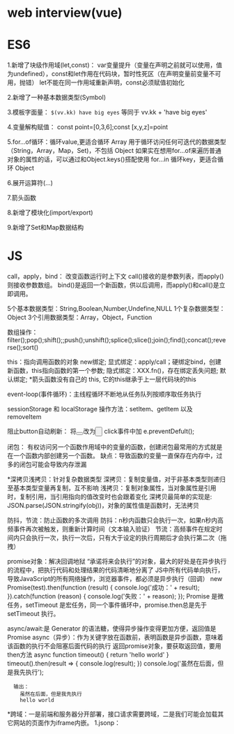 # web interview(vue)

# ES6
  1.新增了块级作用域(let,const)：
    var变量提升（变量在声明之前就可以使用，值为undefined），const和let作用在代码块，暂时性死区（在声明变量前变量不可用，抛错）
    let不能在同一作用域重新声明，const必须赋值初始化

  2.新增了一种基本数据类型(Symbol)
  
  3.模板字面量：
    `$(vv.kk) have big eyes` 等同于  vv.kk + 'have big eyes'

  4.变量解构赋值：
    const point=[0,3,6];const [x,y,z]=point

  5.for...of循环：循环value,更适合循环 Array
    用于循环访问任何可迭代的数据类型（String，Array，Map，Set)，不包括 Object
    如果实在想用for...of来遍历普通对象的属性的话，可以通过和Object.keys()搭配使用
    for...in 循环key，更适合循环 Object

  6.展开运算符(...)

  7.箭头函数

  8.新增了模块化(import/export)
  
  9.新增了Set和Map数据结构


# JS
  call，apply，bind：
    改变函数运行时上下文
    call()接收的是参数列表，而apply()则接收参数数组。
    bind()是返回一个新函数，供以后调用，而apply()和call()是立即调用。
    
  5个基本数据类型：String,Boolean,Number,Undefine,NULL
  1个复杂数据类型：Object
  3个引用数据类型：Array，Object，Function
  
  数组操作：filter();pop();shift();;push();unshift();splice();slice();join();find();concat();reverse();sort()
  
  this：指向调用函数的对象
    new绑定;
    显式绑定：apply/call；硬绑定bind，创建新函数，this指向函数的第一个参数;
    隐式绑定：XXX.fn()，存在绑定丢失问题;
    默认绑定;
    *箭头函数没有自己的 this, 它的this继承于上一层代码块的this
    
  event-loop(事件循环)：主线程循环不断地从任务队列按顺序取任务执行
  
  sessionStorage 和 localStorage 操作方法：setItem、getItem 以及 removeItem
  
  阻止button自动刷新：
    将<button></button>改为<input type="button">
    click事件中加 e.preventDefult();
    
  闭包：
    有权访问另一个函数作用域中的变量的函数，创建闭包最常用的方式就是在一个函数内部创建另一个函数。
    缺点：导致函数的变量一直保存在内存中，过多的闭包可能会导致内存泄漏
    
  *深拷贝浅拷贝：针对复杂数据类型
    深拷贝：复制变量值，对于非基本类型则递归至基本类型变量再复制，互不影响
    浅拷贝：复制对象属性，当对象属性是引用时，复制引用，当引用指向的值改变时也会跟着变化
    深拷贝最简单的实现是: JSON.parse(JSON.stringify(obj))，对象的属性值是函数时，无法拷贝
    
  防抖，节流：防止函数的多次调用
    防抖：n秒内函数只会执行一次，如果n秒内高频事件再次被触发，则重新计算时间（文本输入验证）
    节流：高频事件在规定时间内只会执行一次，执行一次后，只有大于设定的执行周期后才会执行第二次（拖拽）
    
  promise对象：解决回调地狱
    “承诺将来会执行”的对象，最大的好处是在异步执行的流程中，把执行代码和处理结果的代码清晰地分离了
    JS中所有代码单向执行，导致JavaScript的所有网络操作，浏览器事件，都必须是异步执行（回调）
      new Promise(test).then(function (result) {
          console.log('成功：' + result);
      }).catch(function (reason) {
          console.log('失败：' + reason);
      });
  Promise 是微任务，setTimeout 是宏任务，同一个事件循环中，promise.then总是先于 setTimeout 执行。
  
  async/await:是 Generator 的语法糖，使得异步操作变得更加方便，返回值是Promise
    async（异步）：作为关键字放在函数前，表明函数是异步函数，意味着该函数的执行不会阻塞后面代码的执行
      返回promise对象，要获取返回值，要用then方法
        async function timeout() {
          return 'hello world'
      }
      timeout().then(result => {
          console.log(result);
      })
      console.log('虽然在后面，但是我先执行');
      
      输出：
        虽然在后面，但是我先执行
        hello world
        
  *跨域：一是前端和服务器分开部署，接口请求需要跨域，二是我们可能会加载其它网站的页面作为iframe内嵌。
    1.jsonp： <script> 标签的 src 属性不会被同源策略所约，只支持get请求
    2.cors：服务器设置的Access-Control-Allow-Origin Header和请求来源匹配
    3.nginx反向代理
    4.WebSocket
    5.window.postMessage方法，允许跨窗口通信，不论这两个窗口是否同源。
  
  继承：主要是由原型链实现的
    1.prototype
    2.借用构造函数（call，apply）
    3.组合继承
    4.原型式继承　　
    5.寄生式继承
    6.寄生组合式继承
    
  柯里化（currying）：局部套用，只传递给函数一部分参数来调用它，让它返回一个函数去处理剩下的参数。
    bind的实现机制就是currying
    好处：1.参数复用，调用方便
         2.提前确认
         3.延迟运行
         
  Array.prototype.slice.call()方法：能够将一个具有length属性的对象转换为数组
  
  iframe缺点：1.会产生很多页面，不容易管理。
             2.代码复杂，不利于搜索引擎优化
             3.很多的移动设备（PDA 手机）无法完全显示框架，设备兼容性差
             4.增加服务器的http请求

  判断数组的方法：
    1.typeof(arr)：除了 array 和 null 判断为 object 外，其他的都可以正常判断
    2.arr instanceof Array：检测对象的原型链是否指向构造函数的 prototype 对象（面向对象）
    3.arr.constructor === Array：利用对象的 constructor 属性
    4.Object.prototype.toString.call(o) === '[object Array]'：取得对象的一个内部属性[[Class]]，再配合call，我们可以取得任何对象的内部属性
    5.Array.isArray(arr) ：IE8之前的版本不支持
    
  函数声明会覆盖变量声明，但不会覆盖变量赋值。
  setTimeout 的第一个参数使用字符串而非函数的话，会引发内存泄漏。
  innerHTML：从对象的起始位置到终止位置的全部内容,包括Html标签。
  innerText：从起始位置到终止位置的内容, 但它去除Html标签。
  $.map和$.each：map()操作数组和对象，返回新数组；each()操作 jquery 对象返回原来的数组
  
  ajax的流程：
    1)客户端产生js的事件
    2)创建XMLHttpRequest对象
    3)对XMLHttpRequest进行配置
    4)通过AJAX引擎发送异步请求
    5)服务器端接收请求并且处理请求，返回html或者xml内容
    6)XML调用一个callback()处理响应回来的内容
    7)页面局部刷新

  构造函数：
    是一种特殊的方法、主要用来创建对象时初始化对象，总与new运算符一起使用，创建对象的语句中构造函数的函数名必须与类名完全相同。
与普通函数相比只能由new关键字调用，构造函数是类的标示
  
  sessionStorage和localstroage与cookie：
  1.cookie在浏览器和服务器间来回传递，另外两个只存在本地；
  2.cookie不能超过4k，另两个5M；
  3.cookie有效期是设置时间，sessionStorage是浏览器关闭时，localStorage是始终有效；
  4.localStorage 和 cookie 在同源窗口共享，sessionStorage数据不共享
  
  
# Vue
  UTC时间格式转标准时间：安装moment.js
  
  *生命周期（钩子）：创建前后（created），挂载前后（mounted），更新前后（updated），销毁前后（destroy）
  
  双向绑定原理：Vue内部通过Object.defineProperty方法属性拦截的方式，把data对象里每个数据的读写转化成getter/setter，当数据变化时通知视图更新
    ES中有两种属性: 数据属性和访问器属性,
    数据属性：一般用于存储数据数值
    访问器属性：对应的是set/get操作, 不能直接存储数据值
    Object.defineProperty()：这个方法接收三个参数: 属性所在对象, 属性的名字, 描述符对象;通过get()，set()拦截
    let car = {}
    let val = 3000
    Object.defineProperty(car, 'price', {
        get(){
            console.log('price属性被读取了')
            return val
        },
        set(newVal){
            console.log('price属性被修改了')
            val = newVal
        }
    })
    car.price // price属性被读取了  3000
    car.price=5000 //price属性被修改了  5000
     
   *实现数据的双向绑定，首先要对数据进行劫持监听，所以我们需要设置一个监听器Observer，用来监听所有属性。如果属性发上变化了，就需要告诉订阅者Watcher看是否需要更新。因为订阅者是有很多个，所以我们需要有一个消息订阅器Dep来专门收集这些订阅者，然后在监听器Observer和订阅者Watcher之间进行统一管理。
   
   父子传值：vuex，$emit
   
   options请求：
     是浏览器对复杂跨域请求的一种处理方式,在真正发送请求之前,会先进行一次预请求,就是我们刚刚说到的参数为OPTIONS的第一次请求,他的作用是用于试探性的服务器响应是否正确,即是否能接受真正的请求,如果在options请求之后获取到的响应是拒绝性质的,例如500等http状态,那么它就会停止第二次的真正请求的访问
     产生原因： 1:请求的方法不是GET/HEAD/POST
              2:POST请求的Content-Type并非application/x-www-form-urlencoded, multipart/form-data, 或text/plain
              3:请求设置了自定义的header字段

  全局注册组件：
    main.js 中 Vue.component(组件名,{方法})
    全局组件必须写在Vue实例创建之前，才在该根元素下面生效
    模板里面第一级只能有一个标签
    组件处于全局下不可以添加默认事件，要用全局的事件函数，必须父子通信
  
  注册组件的方法： Vue.compontent() 和 Vue.extend() 
    Vue.compontent() 是 Vue.extend() 的亲民版，Vue.extend() 需要new一个实例，挂载到特定的元素上，但new 实例().$mount() 的 $mount()的参数可以为空，依然能生成实例，但不挂载到 dom 文档流中，生成的实例中有 $el 想插哪里插哪里（document.body.appendChild( 实例.$el）
   
   Vue.nextTick()：用于延迟执行一段代码，它接受2个参数（回调函数和执行回调函数的上下文环境），如果没有提供回调函数，那么将返回promise对象。
   在Vue生命周期的 created() 进行的 DOM 操作一定要放在 Vue.nextTick() 的回调函数中
   
   
# Vuex（Vue状态管理）
  核心：仓库store，包含着你的应用中大部分的状态 (state)。
  
  与全局对象不同：1.Vuex的存储状态是响应式的
               2.不能直接改变 store 中的状态。改变 store 中的状态的唯一途径就是显式地提交 (commit) mutation
               
  Vuex 使用单一状态树，从 store 实例中读取状态最简单的方法就是在计算属性中返回某个状态
  1.State
  2.Getter: 可以认为是 store 的计算属性
  3.Mutation: 每个 mutation 都有一个字符串的 事件类型 (type) 和 一个 回调函数 (handler)。这个回调函数就是我们实际进行状态更改的地方，并且它会接受 state 作为第一个参数
  4.Action: 类似于 mutation，但Action 提交的是 mutation，而不是直接变更状态；可以包含任意异步操作。异步逻辑都应该封装到 action 里面
  5.Module: 将 store 分割成模块（module）防止臃肿。每个模块拥有自己的 state、mutation、action、getter

  
  
# Vue React 对比
  都使用'Virtual DOM'（虚拟DOM，是一个映射真实DOM的JS对象，当有变化产生时，一个新的VD会被创建并计算与旧的的差别，然后将差别应用在真实DOM上），React是JSX（JSX是使用xml语法编写javascript的一种语法糖），Vue是模板语法。
  
  mvvm即是model-view-viewmodel，model和view之间的衔接交互都是通过viewmodel来实现的。viewmodel就是创建一个vue实例，vue实例是作用于某一个dom元素上的。
  
  都是单项数据流，但是都可以进行 双向数据绑定
  提供了响应式和组件化的视图组件，都有脚手架（vuex，vue-router|react-router,react-redux），都有构建工具（vue-cli,Create React App (CRA))
  Vue：在渲染过程中，会跟踪每一个组件的依赖关系，不需要重新渲染整个组件树。
  React：当应用的状态被改变时，全部子组件都会重新渲染。可以通过shouldComponentUpdate这个生命周期方法来进行控制
  
  
# CSS
  盒模型：box-sizing: border-box（整个div宽高包括margin，border，padding）；content-box（不包括上述）
  
  单位：em（相对于父元素font-size）；rem（相对于根元素font-size）；rpx（小程序相对单位，1rpx = 屏幕宽度 / 750 px）
  rem布局：通过js修改根元素的大小，达到整个页面的缩放。
  
  选择器：#ID  .class
  
  *水平垂直居中：
    1.flex布局：弹性布局
    父：
      display: flex;
      /* 实现元素水平居中 */
      justify-content: center;
      /* 实现元素垂直居中 */
      align-items: center;
    2.margin: auto;
    
  水平居中：
    行内元素：display: inline-block; text-align: center;
    块级元素：margin: 0 auto;
    父 display: flex; justify-content: center;
    
  垂直居中：
    行高 = 元素高：line-height: height（盒模型，computed height）
    父 display: flex; align-items: center;
    absolute + transform
    行内元素：display: inline-block; text-align: center;
    
  溢出隐藏：overflow: hidden
  
  CSS预处理器：变量 / 嵌套 / 自动前缀 / 条件语句 / 循环语句
  
  LESS：CSS预处理语言，动态 css 语言，使得css样式灵活作用于 html 标签，提高样式代码的可维护性
    less.js的作用就是编译 .less 文件，使它成为浏览器能读懂的 css 样式；
    在引用less.js之前，需要一个less变量，声明编译less的环境参数，less变量的声明必须要在less.js的引用之前
    变量计算，变量混合（继承，带参），嵌套，函数，条件判断，变量作用域，import
    
  BFC(Block Fromatting Context)：块级格式上下文；是一个独立的布局环境，其中的元素布局是不受外界的影响
    创建条件：1、float的值不是none。
            2、position的值不是static或者relative。
            3、display的值是inline-block、table-cell、flex、table-caption或者inline-flex
            4、overflow的值不是visible
    用途：1、避免外边距折叠 ：BFC产生外边距折叠要满足一个条件：两个相邻元素要处于同一个BFC中。所以，若两个相邻元素在不同的BFC中，就能避免外边距折叠。
         2、包含浮动
         3、避免文字环绕
         
  三栏布局
  
  position：
    默认值static
    absolute（绝对定位，层叠z-index）；
    relative（相对定位，当对象定位在浏览器窗口外，显示滚动条）；
    fixed（固定定位，相对于浏览器窗口）
    
  hack就是浏览器留的后门，方便对这一个版本的浏览器单独定义样式，
         
         
# 浏览器
   输入url到展示页面过程发生了什么？
     1.域名解析：DNS协议通过域名查找IP地址，域名解析就是在DNS记录一条信息记录
     2.建立TCP连接：三次握手，目的：为了防止已失效的连接请求报文段突然又传送到了服务端，从而产生错误
     3.发起http请求：请求报文由三部分组成：请求行，请求报头和空白行+请求正文
     4.服务器响应http请求：响应报文由三部分组成：响应行，响应报头和响应报文
     5.浏览器渲染页面：dom树，css规则树，渲染树（重排和重绘），根据渲染树计算每个节点信息，绘制页面，JS解析（一个主线程+一个任务队列）
     6.断开连接：TCP四次挥手
     
     
# 性能优化
  DOM操作太多:
      1. 合并多次的DOM操作为单次的DOM操作
      2. 设置具有动画效果的DOM元素的position属性为fixed或absolute
      3. 使用事件托管方式绑定事件
      
  性能检测：
      1.Performance API：使用浏览器提供的 window.performance 对象
      2.Profile工具：用于测试页面脚本运行时系统内存和CPU资源占用情况的API
  
  为什么利用多个域名来存储网站资源会更有效？
      1.CDN，表示让用户从离自己最近的下载点下载资源。
      2.突破服务器的带宽限制。
      3.节约主域名的连接数，提升并发
      4.更加安全，比如静态资源服务器上面，不能运行任何代码的。


# 算法
  遍历二叉树：前序遍历、中序遍历、后序遍历
  
  二分法查找：
    function getIndex(arr,num){
      var len = arr.length,
          st  = 0,
          end = len-1
          while(st<=end){
          var mid = Math.floor((st+end)/2)  //向下取整
          if(num==arr[mid]){
              return mid
          }else if(num>arr[mid]){
              st = mid+1
          }else{
              end = mid-1
          }
      }
      return arr;
    }
    
  冒泡排序：
    function bubbleSort(arr) {
      var len = arr.length;
      for (var i = 0; i < len; i++) {
          for (var j = 0; j < len - 1 - i; j++) {
              if (arr[j] > arr[j+1]) {        //相邻元素两两对比
                  var temp = arr[j+1];        //元素交换
                  arr[j+1] = arr[j];
                  arr[j] = temp;
              }
          }
      }
      return arr;
    }
    
    
    
# 环境
  前端代码多环境管理：process.env，在使用Vue Cli构建的项目中，需要将process.env 设置其他变量名进行使用
    在 package.json 的 script 字段中作如下配置：
    "scripts": {
      "start": "cross-env BUILD_ENV=dev node build/dev-server.js",
      "dev": "cross-env BUILD_ENV=dev  node build/dev-server.js",
      "build": "cross-env BUILD_ENV=dev node build/build.js",
      "buildDev": "cross-env BUILD_ENV=dev  node build/build.js",
      "buildStag": "cross-env BUILD_ENV=stag  node build/build.js",
      "buildProd": "cross-env BUILD_ENV=prod  node build/build.js",
      "unit": "cross-env BABEL_ENV=test karma start test/unit/karma.conf.js --single-run",
      "e2e": "node test/e2e/runner.js",
      "test": "npm run unit && npm run e2e",
      "lint": "eslint --ext .js,.vue src test/unit/specs test/e2e/specs"
    },
   需要在webpack.dev.conf.js 及 webpack.prod.conf.js 文件中：
    webpack.dev.conf.js
      new webpack.DefinePlugin({
          'process.env': config.dev.env,
          'process.env.BUILD_ENV': JSON.stringify(process.env.BUILD_ENV)//增加此行
      })
    webpack.prod.conf.js
      new webpack.DefinePlugin({
          'process.env': env,
          'process.env.BUILD_ENV': JSON.stringify(process.env.BUILD_ENV)
      })
   此时，可在前端JS文件中通过 process.env.BUILD_ENV 获得 package.json中的script获得对应值，进行其他操作，比如，引入不同环境的配置文件


# 正则表达
  + 号：1次或多次
  * 号：0次、或1次、或多次
  ? 号：0次、或1次
  \n ：换行
  \f ：换页
  \r ：回车
  \s ：空白字符，包括空格，制表符，换页符等
  .	匹配除换行符 \n 之外的任何单字符
  $	匹配输入字符串的结尾位置
  ^	匹配输入字符串的开始位置
  \w	匹配字母、数字、下划线
  \d	匹配一个数字字符。等价于 [0-9]。


# 兼容问题
  请列举IE6的一些Bug的解决办法。
    双倍margin：浮动的方向设置的和marign方便不相同即可。
    有链接的图片的边框：img{border:none}即可。
    3px bug ：给容器设置display:inline-block即可。
    overflow:hidden失效，用zoom:1;来解决。
    
  写出5条Firefox和IE的脚本兼容问题？
    绑定监听：IE是attatchEvent()  、 firefox是addEventListener();
    计算样式：IE是computedStyle、 firefox是getComputedSyle();
    滚动事件：IE是MouseWheel、 firefox是onmousewheel
    表单元素：IE是 document.forms(”formname”) ， firefox是document.forms["formname"]


 # web安全（https://juejin.im/post/5cd6ad7a51882568d3670a8e）
  前端的攻击方式：
  1.XSS 攻击（跨站脚本攻击)是一种代码注入攻击：
    转义/过滤
    在服务端使用 HTTP的 Content-Security-Policy 头部来指定策略，或者在前端设置 meta 标签。
    输入限制（长度及内容）
  2.CSRF（Cross-site request forgery）跨站请求伪造
    使用token
    添加验证码
    为Set-Cookie响应头新增Samesite属性
  3.点击劫持：是指在一个Web页面中隐藏了一个透明的iframe，用外层假页面诱导用户点击
  
  安全扫描工具： Arachni（基于Ruby的开源）；Mozilla HTTP Observatory；w3af（基于Python）
  

# Webpack（https://www.cnblogs.com/cangqinglang/p/8964460.html）
  require.context() ：三个参数
    1.要搜索的文件夹目录
    2.是否还应该搜索它的子目录（true/false）
    3.以及一个匹配文件的正则表达式。
  
  1.npm init（生成package.json）
  2.npm i webpack webpack-cli -D（安装cli）
  3.创建 webpack.config.js（配置webpack）
    let path = require('path');
    module.exports = {
        entry: '',               // 入口文件
        output: {
           filename: 'bundle.js',      // 打包后的文件名称
           path: path.resolve('dist')  // 打包后的目录，必须是绝对路径
        },              // 出口文件
        module: {},              // 处理对应模块
        plugins: [],             // 对应的插件
        devServer: {},           // 开发服务器配置
        mode: 'development'      // 模式配置
    }
  4.修改 package.json 文件
    "scripts": {
        "dev": "webpack --mode development",
        "build": "webpack --mode production"
      },
  5.配置 html 模板：npm i html-webpack-plugin -D
      let HtmlWebpackPlugin = require('html-webpack-plugin');
      plugins 中 ：
          // 通过new一下这个类来使用插件
          new HtmlWebpackPlugin({
              // 用哪个html作为模板
              // 在src目录下创建一个index.html页面当做模板来用
              template: './src/index.html',
              hash: true, // 会在打包好的bundle.js后面加上hash串
          })
  6.引入css文件：
      npm i style-loader css-loader -D
      // 引入less文件的话，也需要安装对应的loader
      npm i less less-loader -D
        module: {
            rules: [
                {
                    test: /\.css$/,     // 解析css
                    use: ['style-loader', 'css-loader'] // 从右向左解析
                    /* 
                        也可以这样写，这种方式方便写一些配置参数
                        use: [
                            {loader: 'style-loader'},
                            {loader: 'css-loader'}
                        ]
                    */
                }
            ]
        }
   
  拆分css的插件：
    npm i extract-text-webpack-plugin@next -D
    let ExtractTextWebpackPlugin = require('extract-text-webpack-plugin');
    plugins 中 new ExtractTextWebpackPlugin('css/style.css') 
  
   
  多入口文件
    module.exports = {
        // 1.写成数组的方式就可以打出多入口文件，不过这里打包后的文件都合成了一个
        // entry: ['./src/index.js', './src/login.js'],
        // 2.真正实现多入口和多出口需要写成对象的方式
        entry: {
            index: './src/index.js',
            login: './src/login.js'
        },
        output: {
            // 1. filename: 'bundle.js',
            // 2. [name]就可以将出口文件名和入口文件名一一对应
            filename: '[name].js',      // 打包后会生成index.js和login.js文件
            path: path.resolve('dist')
        }
    }

   
  # Echars（https://segmentfault.com/a/1190000015453413?utm_source=tag-newest）
   如果你的需求是定制化比较少的，基本上绑定数据然后展示就行了，或者你对echarts还不是很熟悉的，那么vue-chart是一个不错的选择；
   如果你的需求是定制化多的，比如需要特殊处理鼠标事件什么的，那么我会更倾向于直接使用echarts。
   
   样式 itemStyle:{}emphasis是鼠标 hover 时候的高亮样式
   背景色，文本样式 :
      setOption({
        backgroundColor:'',
        testStyle:{
          color:''
        }
      })
   移动端自适应：在 option 中设置 Media Query  
      media: [ // 这里定义了 media query 的逐条规则。
        {
            query: {...},   // 这里写规则。
            option: {       // 这里写此规则满足下的option。
                legend: {...},
                ...
            }
        },
        {
            query: {...},   // 第二个规则。
            option: {       // 第二个规则对应的option。
                legend: {...},
                ...
            }
        },
        {                   // 这条里没有写规则，表示『默认』，
            option: {       // 即所有规则都不满足时，采纳这个option。
                legend: {...},
                ...
            }
        }
    ]
    
    
    
    
      
      
